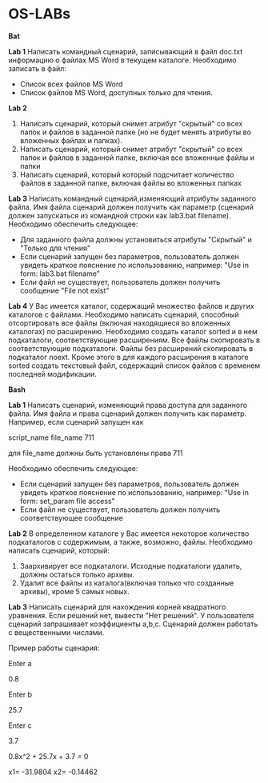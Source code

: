 # OS-LABs
**Bat**

**Lab 1**
Написать командный сценарий, записывающий в файл doc.txt информацию о файлах MS Word в текущем каталоге. Необходимо записать в файл:
- Список всех файлов MS Word
- Список файлов MS Word, доступных только для чтения.

**Lab 2**
1. Написать сценарий, который снимет атрибут "скрытый" со всех папок и файлов в заданной папке (но не будет менять атрибуты во вложенных файлах и папках).
2. Написать сценарий, который снимет атрибут "скрытый" со всех папок и файлов в заданной папке, включая все вложенные файлы и папки
3. Написать сценарий, который который подсчитает количество файлов в заданной папке, включая файлы во вложенных папках

**Lab 3**
Написать командный сценарий,изменяющий атрибуты заданного файла. Имя файла сценарий должен получить как параметр (cценарий должен запускаться из командной строки как lab3.bat filename). Необходимо обеспечить следующее:
- Для заданного файла должны установиться атрибуты "Скрытый" и "Только для чтения"
- Если сценарий запущен без параметров, пользователь должен увидеть краткое пояснение по использованию, например: "Use in form: lab3.bat filename"
- Если файл не существует, пользователь должен получить сообщение "File <filename> not exist"

**Lab 4**
У Вас имеется каталог, содержащий множество файлов и других каталогов с файлами. Необходимо написать сценарий, способный отсортировать все файлы (включая находящиеся во вложенных каталогах) по расширению. Необходимо создать каталог sorted и в нем подкаталоги, соответствующие расширениям. Все файлы скопировать в соответствующие подкаталоги. Файлы без расширений скопировать в подкаталог noext. Кроме этого в для каждого расширения в каталоге sorted создать текстовый файл, содержащий список файлов с временем последней модификации.

**Bash**
  
**Lab 1**
Написать сценарий, изменяющий права доступа для заданного файла. Имя файла и права сценарий должен получить как параметр. Например, если сценарий запущен как

script_name file_name 711

для file_name должны быть установлены права 711

Необходимо обеспечить следующее:
- Если сценарий запущен без параметров, пользователь должен увидеть краткое пояснение по использованию, например: "Use in form: set_param file access"
- Если файл не существует, пользователь должен получить соответствующее сообщение

**Lab 2** 
В определенном каталоге у Вас имеется некоторое количество подкаталогов с содержимым, а также, возможно, файлы. Необходимо написать сценарий, который:
1. Заархивирует все подкаталоги. Исходные подкаталоги удалить, должны остаться только архивы.
2. Удалит все файлы из каталога(включая только что созданные архивы), кроме 5 самых новых.

**Lab 3**
Написать сценарий для нахождения корней квадратного уравнения. Если решений нет, вывести "Нет решений". У пользователя сценарий запрашивает коэффициенты a,b,c. Сценарий должен работать с вещественными числами.

Пример работы сценария:

Enter a
  
0.8
  
Enter b

25.7

Enter c

3.7

0.8x^2 + 25.7x + 3.7 = 0

x1= -31.9804 x2= -0.14462

